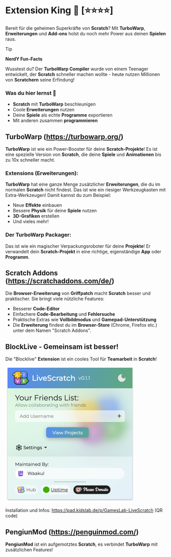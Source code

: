 # Extension King 🧩 [⭐⭐⭐⭐]
Bereit für die geheimen Superkräfte von **Scratch**? Mit **TurboWarp**, **Erweiterungen** und **Add-ons** holst du noch mehr Power aus deinen **Spielen** raus. 

> [!TIP]
>
> **NerdY Fun-Facts** 
>
> Wusstest du? Der **TurboWarp Compiler** wurde von einem Teenager entwickelt, der **Scratch** schneller machen wollte - heute nutzen Millionen von **Scratchern** seine Erfindung!

### Was du hier lernst 🎯

- **Scratch** mit **TurboWarp** beschleunigen
- Coole **Erweiterungen** nutzen
- Deine **Spiele** als echte **Programme** exportieren
- Mit anderen zusammen **programmieren**

## TurboWarp (https://turbowarp.org/)

**TurboWarp** ist wie ein Power-Booster für deine **Scratch-Projekte**! Es ist eine spezielle Version von **Scratch**, die deine **Spiele** und **Animationen** bis zu 10x schneller macht. 

### Extensions (Erweiterungen):
**TurboWarp** hat eine ganze Menge zusätzlicher **Erweiterungen**, die du im normalen **Scratch** nicht findest. Das ist wie ein riesiger Werkzeugkasten mit Extra-Werkzeugen! Damit kannst du zum Beispiel:

- Neue **Effekte** einbauen
- Bessere **Physik** für deine **Spiele** nutzen
- **3D-Grafiken** erstellen
- Und vieles mehr!

### Der TurboWarp Packager:
Das ist wie ein magischer Verpackungsroboter für deine **Projekte**! Er verwandelt dein **Scratch-Projekt** in eine richtige, eigenständige **App** oder **Programm**. 

## Scratch Addons (https://scratchaddons.com/de/)

Die **Browser-Erweiterung** von **Griffpatch** macht **Scratch** besser und praktischer. Sie bringt viele nützliche Features:

- Besserer **Code-Editor**
- Einfachere **Code-Bearbeitung** und **Fehlersuche**
- Praktische Extras wie **Vollbildmodus** und **Gamepad-Unterstützung**
- Die **Erweiterung** findest du im **Browser-Store** (Chrome, Firefox etc.) unter dem Namen "Scratch Addons".


## BlockLive - Gemeinsam ist besser!

Die "Blocklive" **Extension** ist ein cooles Tool für **Teamarbeit** in **Scratch**!

<img src="screenshots/10-livescratch.png" alt="10-livescratch" style="zoom:50%;" />

Installation und Infos: https://pad.kidslab.de/p/GamesLab-LiveScratch (QR code)

## PengiunMod (https://penguinmod.com/)

**PengiunMod** ist ein aufgemotztes **Scratch**, es verbindet **TurboWarp** mit zusätzlichen Features!

